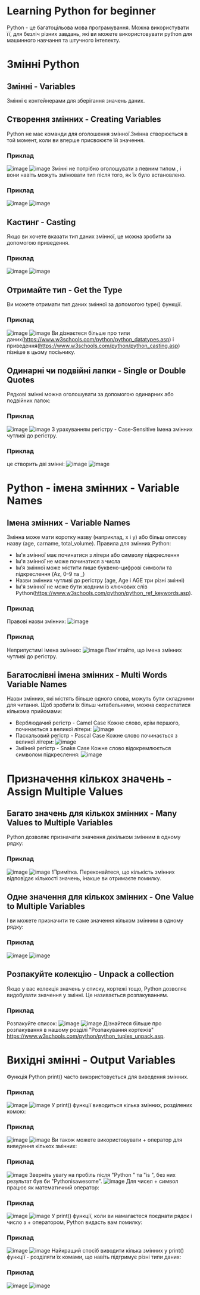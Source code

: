 # Learning Python for beginner
Python - це багатоцільова мова програмування. Можна використувати її, для безліч різних завдань, які ви можете використовувати python для машинного навчання та штучного інтелекту.
# Змінні Python
## Змінні - Variables
Змінні є контейнерами для зберігання значень даних.
## Створення змінних -  Creating Variables
Python не має команди для оголошення змінної.Змінна створюється в той момент, коли ви вперше присвоюєте їй значення.
### Приклад
![image](https://github.com/ksnvtg/demo-repo/assets/130612714/bcc9fbe1-6fa0-4311-bca3-6606b47ff12f)
![image](https://github.com/ksnvtg/demo-repo/assets/130612714/cb45aae8-e441-4b70-b5e6-395c4ba5eeba)
Змінні не потрібно оголошувати з певним типом , і вони навіть можуть змінювати тип після того, як їх було встановлено.
### Приклад
![image](https://github.com/ksnvtg/demo-repo/assets/130612714/c7a81934-7e3d-4e51-a690-5ed35fc8854a)
![image](https://github.com/ksnvtg/demo-repo/assets/130612714/4176f9c0-ea18-4aab-adaf-5b5348ed9d33)
## Кастинг - Casting
Якщо ви хочете вказати тип даних змінної, це можна зробити за допомогою приведення.
### Приклад
![image](https://github.com/ksnvtg/demo-repo/assets/130612714/a3e39b7c-6c8b-428c-8ce2-6e40af99e04a)
![image](https://github.com/ksnvtg/demo-repo/assets/130612714/904d0523-6037-4713-a630-bb3d1f0b6513)
## Отримайте тип - Get the Type
Ви можете отримати тип даних змінної за допомогою type() функції.
### Приклад
![image](https://github.com/ksnvtg/demo-repo/assets/130612714/c05cf347-03f7-4894-b0fc-18472000bacb)
![image](https://github.com/ksnvtg/demo-repo/assets/130612714/9011012d-7c79-42c4-8b73-b300a45aefbb)
Ви дізнаєтеся більше про типи даних(https://www.w3schools.com/python/python_datatypes.asp) і приведення(https://www.w3schools.com/python/python_casting.asp) пізніше в цьому посіьнику.
## Одинарні чи подвійні лапки - Single or Double Quotes
Рядкові змінні можна оголошувати за допомогою одинарних або подвійних лапок:
### Приклад
![image](https://github.com/ksnvtg/demo-repo/assets/130612714/e9037fae-937c-43d5-99d2-f501c91cce07)
![image](https://github.com/ksnvtg/demo-repo/assets/130612714/74a4eb8f-1236-4194-86e0-847cce90fcdb)
З урахуванням регістру - Case-Sensitive
Імена змінних чутливі до регістру.
### Приклад
це створить дві змінні:
![image](https://github.com/ksnvtg/demo-repo/assets/130612714/abb0dbed-489f-463f-ae6f-eb32375c734c)
![image](https://github.com/ksnvtg/demo-repo/assets/130612714/34acfbc9-f967-400e-8d68-f4681bfa72e0)
# Python - імена змінних - Variable Names
## Імена змінних - Variable Names
Змінна може мати коротку назву (наприклад, x і y) або більш описову назву (age, carname, total_volume). Правила для змінних Python:
* Ім'я змінної має починатися з літери або символу підкреслення
* Ім'я змінної не може починатися з числа
* Ім’я змінної може містити лише буквено-цифрові символи та підкреслення (Az, 0–9 та _)
* Назви змінних чутливі до регістру (age, Age і AGE три різні змінні)
* Ім'я змінної не може бути жодним із ключових слів Python(https://www.w3schools.com/python/python_ref_keywords.asp).
### Приклад
Правові назви змінних:
![image](https://github.com/ksnvtg/demo-repo/assets/130612714/98037331-c70b-447a-9e51-2711d4178c29)
### Приклад 
Неприпустимі імена змінних:
![image](https://github.com/ksnvtg/demo-repo/assets/130612714/67129ae6-08c3-4264-8b20-6b944848ad3a)
Пам'ятайте, що імена змінних чутливі до регістру.
## Багатослівні імена змінних - Multi Words Variable Names
Назви змінних, які містять більше одного слова, можуть бути складними для читання. Щоб зробити їх більш читабельними, можна скористатися кількома прийомами:
* Верблюдачий регістр - Camel Case
  Кожне слово, крім першого, починається з великої літери:
  ![image](https://github.com/ksnvtg/demo-repo/assets/130612714/6b6ec73d-e692-4901-80b5-f29ee49c70f9)
* Паскальовий регістр - Pascal Case
  Кожне слово починається з великої літери:
  ![image](https://github.com/ksnvtg/demo-repo/assets/130612714/4ba5d89f-2b39-4a46-82c6-472b6524a54f)
* Зміїний регістр - Snake Case
  Кожне слово відокремлюється символом підкреслення:
  ![image](https://github.com/ksnvtg/demo-repo/assets/130612714/3294b99c-c22c-43de-b452-ab96a8eb184e)
# Призначення кількох значень - Assign Multiple Values
## Багато значень для кількох змінних - Many Values to Multiple Variables
Python дозволяє призначати значення декільком змінним в одному рядку:
### Приклад
![image](https://github.com/ksnvtg/demo-repo/assets/130612714/197c3541-208d-48c1-a3fb-6961846cce3a)
![image](https://github.com/ksnvtg/demo-repo/assets/130612714/77d70601-876a-44f9-9deb-7945ae2bee3f)
!Примітка. Переконайтеся, що кількість змінних відповідає кількості значень, інакше ви отримаєте помилку.
## Одне значення для кількох змінних - One Value to Multiple Variables
І ви можете призначити те саме значення кільком змінним в одному рядку:
### Приклад 
![image](https://github.com/ksnvtg/demo-repo/assets/130612714/681f5dc0-6abf-4d42-9282-541b39fd1400)
![image](https://github.com/ksnvtg/demo-repo/assets/130612714/437e8cfe-7a15-4038-8934-5567f0833848)
## Розпакуйте колекцію - Unpack a collection
Якщо у вас колекція значень у списку, кортежі тощо, Python дозволяє видобувати значення у змінні. Це називається розпакуванням.
### Приклад
Розпакуйте список:
![image](https://github.com/ksnvtg/demo-repo/assets/130612714/75a415ea-086c-4a70-a197-d035338a90da)
![image](https://github.com/ksnvtg/demo-repo/assets/130612714/2eec7c9a-d31e-43cf-8003-f1e8845c3f2c)
Дізнайтеся більше про розпакування в нашому розділі "Розпакування кортежів" https://www.w3schools.com/python/python_tuples_unpack.asp. 
# Вихідні змінні - Output Variables
Функція Python print() часто використовується для виведення змінних.
### Приклад
![image](https://github.com/ksnvtg/demo-repo/assets/130612714/83da4f6a-aa98-4c98-bd8f-f2f293efff5c)
![image](https://github.com/ksnvtg/demo-repo/assets/130612714/d6b2b8b3-94c0-4856-8a0f-ebf99b7ed31d)
У print() функції виводиться кілька змінних, розділених комою:
### Приклад
![image](https://github.com/ksnvtg/demo-repo/assets/130612714/ee8cbcde-fa4e-4ace-9ca6-b4e9ce5c3a7c)
![image](https://github.com/ksnvtg/demo-repo/assets/130612714/b72f429c-e414-437d-8981-ac09d21aa0e1)
Ви також можете використовувати + оператор для виведення кількох змінних:
### Приклад
![image](https://github.com/ksnvtg/demo-repo/assets/130612714/1c97f2bb-f87b-4803-853f-75a3794f91be)
Зверніть увагу на пробіль після "Python " та "is ", без них результат був би "Pythonisawesome".
![image](https://github.com/ksnvtg/demo-repo/assets/130612714/284e30af-a096-42d0-8c77-c6b76819a1d0)
Для чисел + символ працює як математичний оператор:
### Приклад
![image](https://github.com/ksnvtg/demo-repo/assets/130612714/a3f9be05-fe57-45c3-9461-bf5e8b2e921b)
![image](https://github.com/ksnvtg/demo-repo/assets/130612714/45e91f57-360c-4c6f-b54c-4e15cc159623)
У print() функції, коли ви намагаєтеся поєднати рядок і число з + оператором, Python видасть вам помилку:
### Приклад 
![image](https://github.com/ksnvtg/demo-repo/assets/130612714/f03751a7-528c-4762-b69d-6d14506e4206)
![image](https://github.com/ksnvtg/demo-repo/assets/130612714/d1f19b98-d79b-4bc2-a7b3-9f58fdf14c71)
Найкращий спосіб виводити кілька змінних у print() функції - розділяти їх комами, що навіть підтримує різні типи даних:
### Приклад
![image](https://github.com/ksnvtg/demo-repo/assets/130612714/8adf3534-7cd4-4e2f-b5aa-bb19c2485c87)
![image](https://github.com/ksnvtg/demo-repo/assets/130612714/a82c023d-86a0-4aaf-b0ca-8e1985fb9d97)


